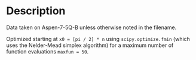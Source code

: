 # Description

Data taken on Aspen-7-5Q-B unless otherwise noted in the filename.

Optimized starting at `x0 = [pi / 2] * n` using `scipy.optimize.fmin` (which uses the Nelder-Mead simplex algorithm) for a maximum number of function evaluations `maxfun = 50`.

